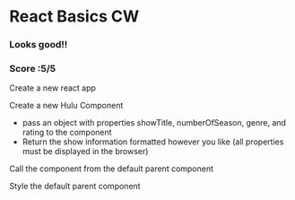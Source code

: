 # React Basics CW
### Looks good!!
### Score :5/5
Create a new react app

Create a new Hulu Component
* pass an object with properties showTitle, numberOfSeason, genre, and rating to the component 
* Return the show information formatted however you like (all properties must be displayed in the browser)

Call the component from the default parent component

Style the default parent component